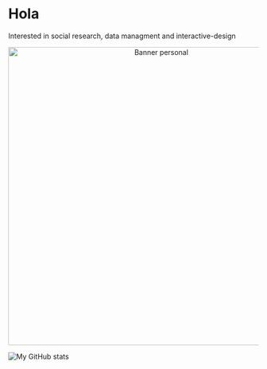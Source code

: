 <p align="center">

# Hola
Interested in social research, data managment and interactive-design

<p align="center">
  <img src="https://d3nmwx7scpuzgc.cloudfront.net/sites/default/files/amazonas_003_0.jpg" alt="Banner personal" width="600"/>
</p>


![My GitHub stats](https://github-readme-stats.vercel.app/api?username=diegodduartebb&show_icons=true)
